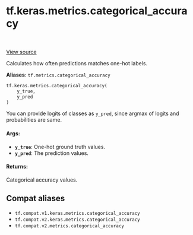 <div itemscope itemtype="http://developers.google.com/ReferenceObject">
<meta itemprop="name" content="tf.keras.metrics.categorical_accuracy" />
<meta itemprop="path" content="Stable" />
</div>

# tf.keras.metrics.categorical_accuracy

<!-- Insert buttons and diff -->

<table class="tfo-notebook-buttons tfo-api" align="left">
</table>

<a target="_blank" href="/code/stable/tensorflow/python/keras/metrics.py">View source</a>



Calculates how often predictions matches one-hot labels.

**Aliases**: `tf.metrics.categorical_accuracy`

``` python
tf.keras.metrics.categorical_accuracy(
    y_true,
    y_pred
)
```



<!-- Placeholder for "Used in" -->

You can provide logits of classes as `y_pred`, since argmax of
logits and probabilities are same.

#### Args:


* <b>`y_true`</b>: One-hot ground truth values.
* <b>`y_pred`</b>: The prediction values.


#### Returns:

Categorical accuracy values.


## Compat aliases

* `tf.compat.v1.keras.metrics.categorical_accuracy`
* `tf.compat.v2.keras.metrics.categorical_accuracy`
* `tf.compat.v2.metrics.categorical_accuracy`

